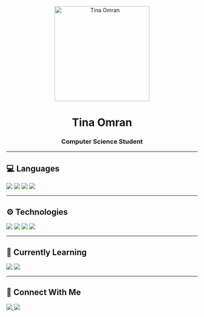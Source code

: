 
<p align="center">
  <img src="https://media.giphy.com/media/3oEjI6SIIHBdRxXI40/giphy.gif" alt="Tina Omran" width="250"/>
</p>

<h1 align="center">Tina Omran</h1>
<h3 align="center">Computer Science Student</h3>

---

## 💻 Languages
<p>
  <img src="https://img.shields.io/badge/C-1E1E1E?style=for-the-badge&logo=c&logoColor=white"/>
  <img src="https://img.shields.io/badge/C++-1E1E1E?style=for-the-badge&logo=cplusplus&logoColor=white"/>
  <img src="https://img.shields.io/badge/Python-1E1E1E?style=for-the-badge&logo=python&logoColor=white"/>
  <img src="https://img.shields.io/badge/SQL-1E1E1E?style=for-the-badge&logo=postgresql&logoColor=white"/>
</p>

---

## ⚙️ Technologies
<p>
  <img src="https://img.shields.io/badge/Git-1E1E1E?style=for-the-badge&logo=git&logoColor=white"/>
  <img src="https://img.shields.io/badge/TensorFlow-1E1E1E?style=for-the-badge&logo=tensorflow&logoColor=orange"/>
  <img src="https://img.shields.io/badge/PyTorch-1E1E1E?style=for-the-badge&logo=pytorch&logoColor=EE4C2C"/>
  <img src="https://img.shields.io/badge/Linux-1E1E1E?style=for-the-badge&logo=linux&logoColor=white"/>
</p>

---

## 🌱 Currently Learning
<p>
  <img src="https://img.shields.io/badge/Deep%20Learning-2F2F2F?style=for-the-badge&logo=pytorch&logoColor=white"/>
  <img src="https://img.shields.io/badge/Software%20Development-2F2F2F?style=for-the-badge&logo=visualstudio&logoColor=white"/>
</p>

---

## 🔗 Connect With Me
<p>
  <a href="https://www.linkedin.com/in/YOUR_LINKEDIN/" target="_blank">
    <img src="https://img.shields.io/badge/LinkedIn-1E1E1E?style=for-the-badge&logo=linkedin&logoColor=white"/>
  </a>
  <a href="mailto:your-email@gmail.com" target="_blank">
    <img src="https://img.shields.io/badge/Gmail-1E1E1E?style=for-the-badge&logo=gmail&logoColor=D14836"/>
  </a>
</p>
